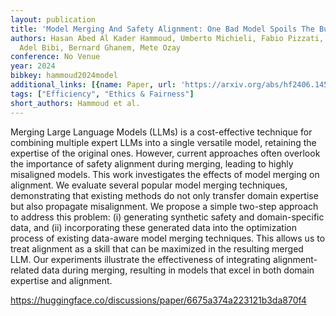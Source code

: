 ```yaml
---
layout: publication
title: 'Model Merging And Safety Alignment: One Bad Model Spoils The Bunch'
authors: Hasan Abed Al Kader Hammoud, Umberto Michieli, Fabio Pizzati, Philip Torr,
  Adel Bibi, Bernard Ghanem, Mete Ozay
conference: No Venue
year: 2024
bibkey: hammoud2024model
additional_links: [{name: Paper, url: 'https://arxiv.org/abs/hf2406.14563'}]
tags: ["Efficiency", "Ethics & Fairness"]
short_authors: Hammoud et al.
---
```

Merging Large Language Models (LLMs) is a cost-effective technique for combining multiple expert LLMs into a single versatile model, retaining the expertise of the original ones. However, current approaches often overlook the importance of safety alignment during merging, leading to highly misaligned models. This work investigates the effects of model merging on alignment. We evaluate several popular model merging techniques, demonstrating that existing methods do not only transfer domain expertise but also propagate misalignment. We propose a simple two-step approach to address this problem: (i) generating synthetic safety and domain-specific data, and (ii) incorporating these generated data into the optimization process of existing data-aware model merging techniques. This allows us to treat alignment as a skill that can be maximized in the resulting merged LLM. Our experiments illustrate the effectiveness of integrating alignment-related data during merging, resulting in models that excel in both domain expertise and alignment.

https://huggingface.co/discussions/paper/6675a374a223121b3da870f4